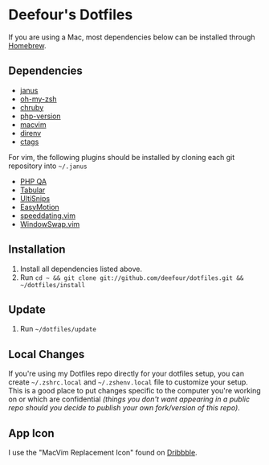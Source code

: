 # Deefour's Dotfiles

If you are using a Mac, most dependencies below can be installed through [Homebrew](http://brew.sh/).

## Dependencies

 - [janus](https://github.com/carlhuda/janus)
 - [oh-my-zsh](https://github.com/robbyrussell/oh-my-zsh)
 - [chruby](https://github.com/postmodern/chruby)
 - [php-version](git@github.com:wilmoore/php-version.git)
 - [macvim](http://code.google.com/p/macvim/)
 - [direnv](https://github.com/zimbatm/direnv)
 - [ctags](http://ctags.sourceforge.net/)

For vim, the following plugins should be installed by cloning each git repository into `~/.janus`

 - [PHP QA](https://github.com/joonty/vim-phpqa)
 - [Tabular](https://github.com/godlygeek/tabular)
 - [UltiSnips](https://github.com/SirVer/ultisnips)
 - [EasyMotion](https://github.com/Lokaltog/vim-easymotion)
 - [speeddating.vim](https://github.com/tpope/vim-speeddating)
 - [WindowSwap.vim](https://github.com/wesQ3/vim-windowswap)

## Installation

 1. Install all dependencies listed above.
 2. Run `cd ~ && git clone git://github.com/deefour/dotfiles.git && ~/dotfiles/install`

## Update

 1. Run `~/dotfiles/update`

## Local Changes

If you're using my Dotfiles repo directly for your dotfiles setup, you
can create `~/.zshrc.local` and `~/.zshenv.local` file to customize your setup.
This is a good place to put changes specific to the computer you're working on
or which are confidential *(things you don't want appearing in a public repo
should you decide to publish your own fork/version of this repo)*.

## App Icon

I use the "MacVim Replacement Icon" found on
[Dribbble](https://dribbble.com/shots/337065-MacVim-Icon-Updated).

